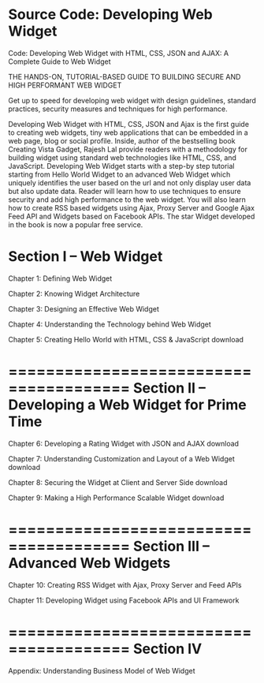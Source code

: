 Source Code: Developing Web Widget
=======================================

Code: Developing Web Widget with HTML, CSS, JSON and AJAX: A Complete Guide to Web Widget

THE HANDS-ON, TUTORIAL-BASED GUIDE TO BUILDING SECURE AND HIGH PERFORMANT WEB WIDGET 

Get up to speed for developing web widget with design guidelines, standard practices, security measures and techniques for high performance. 

Developing Web Widget with HTML, CSS, JSON and Ajax is the first guide to creating web widgets, tiny web applications that can be embedded in a web page, blog or social profile. Inside, author of the bestselling book Creating Vista Gadget, Rajesh Lal provide readers with a methodology for building widget using standard web technologies like HTML, CSS, and JavaScript. Developing Web Widget starts with a step-by step tutorial starting from Hello World Widget to an advanced Web Widget which uniquely identifies the user based on the url and not only display user data but also update data. Reader will learn how to use techniques to ensure security and add high performance to the web widget. You will also learn how to create RSS based widgets using Ajax, Proxy Server and Google Ajax Feed API and Widgets based on Facebook APIs. The star Widget developed in the book is now a popular free service. 

Section I – Web Widget
=======================================
Chapter 1: Defining Web Widget

Chapter 2: Knowing Widget Architecture

Chapter 3: Designing an Effective Web Widget

Chapter 4: Understanding the Technology behind Web Widget

Chapter 5: Creating Hello World with HTML, CSS & JavaScript download


=======================================
Section II – Developing a Web Widget for Prime Time
=======================================
Chapter 6: Developing a Rating Widget with JSON and AJAX download

Chapter 7: Understanding Customization and Layout of a Web Widget download

Chapter 8: Securing the Widget at Client and Server Side download

Chapter 9: Making a High Performance Scalable Widget download


=======================================
Section III – Advanced Web Widgets
=======================================
Chapter 10: Creating RSS Widget with Ajax, Proxy Server and Feed APIs

Chapter 11: Developing Widget using Facebook APIs and UI Framework


=======================================
Section IV
=======================================
Appendix: Understanding Business Model of Web Widget


